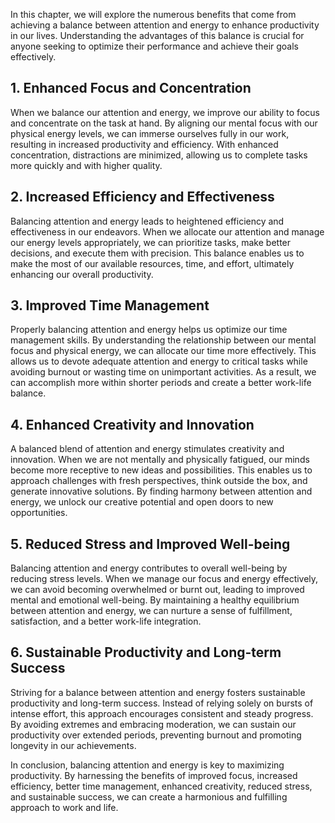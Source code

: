 
In this chapter, we will explore the numerous benefits that come from achieving a balance between attention and energy to enhance productivity in our lives. Understanding the advantages of this balance is crucial for anyone seeking to optimize their performance and achieve their goals effectively.

## 1\. Enhanced Focus and Concentration

When we balance our attention and energy, we improve our ability to focus and concentrate on the task at hand. By aligning our mental focus with our physical energy levels, we can immerse ourselves fully in our work, resulting in increased productivity and efficiency. With enhanced concentration, distractions are minimized, allowing us to complete tasks more quickly and with higher quality.

## 2\. Increased Efficiency and Effectiveness

Balancing attention and energy leads to heightened efficiency and effectiveness in our endeavors. When we allocate our attention and manage our energy levels appropriately, we can prioritize tasks, make better decisions, and execute them with precision. This balance enables us to make the most of our available resources, time, and effort, ultimately enhancing our overall productivity.

## 3\. Improved Time Management

Properly balancing attention and energy helps us optimize our time management skills. By understanding the relationship between our mental focus and physical energy, we can allocate our time more effectively. This allows us to devote adequate attention and energy to critical tasks while avoiding burnout or wasting time on unimportant activities. As a result, we can accomplish more within shorter periods and create a better work-life balance.

## 4\. Enhanced Creativity and Innovation

A balanced blend of attention and energy stimulates creativity and innovation. When we are not mentally and physically fatigued, our minds become more receptive to new ideas and possibilities. This enables us to approach challenges with fresh perspectives, think outside the box, and generate innovative solutions. By finding harmony between attention and energy, we unlock our creative potential and open doors to new opportunities.

## 5\. Reduced Stress and Improved Well-being

Balancing attention and energy contributes to overall well-being by reducing stress levels. When we manage our focus and energy effectively, we can avoid becoming overwhelmed or burnt out, leading to improved mental and emotional well-being. By maintaining a healthy equilibrium between attention and energy, we can nurture a sense of fulfillment, satisfaction, and a better work-life integration.

## 6\. Sustainable Productivity and Long-term Success

Striving for a balance between attention and energy fosters sustainable productivity and long-term success. Instead of relying solely on bursts of intense effort, this approach encourages consistent and steady progress. By avoiding extremes and embracing moderation, we can sustain our productivity over extended periods, preventing burnout and promoting longevity in our achievements.

In conclusion, balancing attention and energy is key to maximizing productivity. By harnessing the benefits of improved focus, increased efficiency, better time management, enhanced creativity, reduced stress, and sustainable success, we can create a harmonious and fulfilling approach to work and life.
